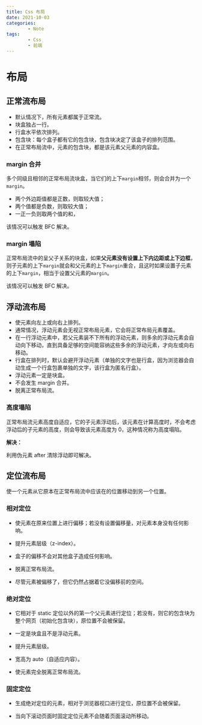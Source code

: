 ```yaml
---
title: Css 布局
date: 2021-10-03
categories:
        - Note
tags:
        - Css
        - 前端
---
```


# 布局

## 正常流布局

- 默认情况下，所有元素都属于正常流。
- 块盒独占一行。
- 行盒水平依次排列。
- 包含块：每个盒子都有它的包含块，包含块决定了该盒子的排列范围。
- 在正常布局流中，元素的包含块，都是该元素父元素的内容盒。

### margin 合并

多个同级且相邻的正常布局流块盒，当它们的上下`margin`相邻，则会合并为一个`margin`。

- 两个外边距值都是正数，则取较大值；
- 两个值都是负数，则取较大值；
- 一正一负则取两个值的和，

该情况可以触发 BFC 解决。

### margin 塌陷

正常布局流中的呈父子关系的块盒，如果**父元素没有设置上下内边距或上下边框**，则子元素的上下`margin`就会和父元素的上下`margin`重合，且这时如果设置子元素的上下`margin`，相当于设置父元素的`margin`。

该情况可以触发 BFC 解决。

## 浮动流布局

- 使元素向左上或向右上排列。
- 通常情况，浮动元素会无视正常布局元素，它会将正常布局元素覆盖。
- 在一行浮动元素中，若父元素装不下所有的浮动元素，则多余的浮动元素会自动向下移动，直到具备足够的空间能容纳这些多余的浮动元素，才向左或向右移动。
- 行盒在排列时，默认会避开浮动元素（单独的文字也是行盒，因为浏览器会自动生成一个行盒包裹单独的文字，该行盒为匿名行盒）。
- 浮动元素一定是块盒。
- 不会发生 margin 合并。
- 脱离正常布局流。

### 高度塌陷

正常布局流元素高度自适应，它的子元素浮动后，该元素在计算高度时，不会考虑浮动后的子元素的高度，则会导致该元素高度为 0，这种情况称为高度塌陷。

**解决：**

利用伪元素 after 清除浮动即可解决。

## 定位流布局

使一个元素从它原本在正常布局流中应该在的位置移动到另一个位置。

### 相对定位

- 使元素在原来位置上进行偏移；若没有设置偏移量，对元素本身没有任何影响。

- 提升元素层级（z-index）。

- 盒子的偏移不会对其他盒子造成任何影响。

- 脱离正常布局流。

- 尽管元素被偏移了，但它仍然占据着它没偏移前的空间。

### 绝对定位

- 它相对于 static 定位以外的第一个父元素进行定位；若没有，则它的包含块为整个网页（初始化包含块），原位置不会被保留。

- 一定是块盒且不是浮动元素。

- 提升元素层级。

- 宽高为 auto（自适应内容）。

- 使元素完全脱离正常布局流。

### 固定定位

- 生成绝对定位的元素，相对于浏览器视口进行定位，原位置不会被保留。

- 当向下滚动页面时固定定位元素不会随着页面滚动所移动。
